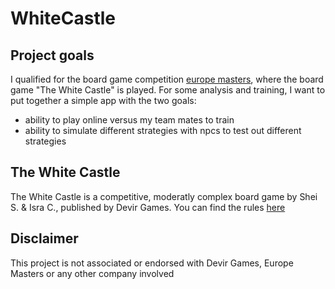# WhiteCastle

## Project goals
I qualified for the board game competition [europe masters](https://europemasters.eu), where the board game "The White Castle" is played. For some analysis and training, I want to put together a simple app with the two goals:
- ability to play online versus my team mates to train
- ability to simulate different strategies with npcs to test out different strategies

## The White Castle
The White Castle is a competitive, moderatly complex board game by Shei S. & Isra C., published by Devir Games. You can find the rules [here](https://dmmib.de/download/12604/?tmstv=1722888475)

## Disclaimer
This project is not associated or endorsed with Devir Games, Europe Masters or any other company involved
